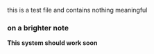 this is a test file and contains nothing meaningful

### on a brighter note

**This system should work soon**